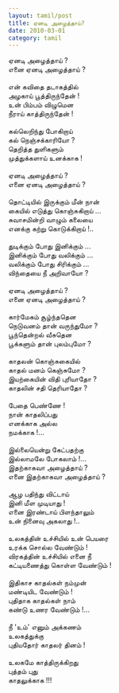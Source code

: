 ```yaml
---
layout: tamil/post
title: ஏனடி அழைத்தாய்?
date: 2010-03-01
category: tamil
---
```


ஏனடி அழைத்தாய் ?<br/>
எனை ஏனடி அழைத்தாய் ?<br/>
<br/>
என் கவிதை தடாகத்தில்<br/>
அழகாய் பூத்திருந்தேன் !<br/>
உன் பிம்பம் விழுமென<br/>
நீராய் காத்திருந்தேன் !<br/>
<br/>
கல்லெறிந்து போகிறாய்<br/>
கல் நெஞ்சக்காரியோ ?<br/>
தெறித்த துளிகளும்<br/>
முத்துக்களாய் உனக்காக !<br/>
<br/>
ஏனடி அழைத்தாய் ?<br/>
எனை ஏனடி அழைத்தாய் ?<br/>
<br/>
தொட்டியில் இருக்கும் மீன் நான்<br/>
கையில் எடுத்து கொஞ்சுகிறாய் ...<br/>
சுவாசமின்றி வாழும் கலையை<br/>
எனக்கு கற்று கொடுக்கிறாய் !..<br/>
<br/>
துடிக்கும் போது இனிக்கும் ...<br/>
இனிக்கும் போது வலிக்கும் ...<br/>
வலிக்கும் போது சிரிக்கும் ...<br/>
விந்தையை நீ அறிவாயோ ?<br/>
<br/>
ஏனடி அழைத்தாய் ?<br/>
எனை ஏனடி அழைத்தாய் ?<br/>
<br/>
கார்மேகம் சூழ்ந்ததென<br/>
நெடுவனம் தான் வருந்துமோ ?<br/>
பூந்தென்றல் வீசுதென<br/>
பூக்களும் தான் புலம்புமோ ?<br/>
<br/>
காதலன் கொஞ்சுகையில்<br/>
காதல் மனம் கெஞ்சுமோ ?<br/>
இயற்கையின் விதி புரியாதோ ?<br/>
காதலின் சதி தெரியாதோ ?<br/>
<br/>
பேதை பெண்ணே !<br/>
நான் காதலிப்பது<br/>
எனக்காக அல்ல<br/>
நமக்காக !...<br/>
<br/>
இல்லையென்று கேட்பதற்கு<br/>
இல்லாமலே போகலாம் !...<br/>
இதற்காகவா அழைத்தாய் ?<br/>
எனை இதற்காகவா அழைத்தாய் ?<br/>
<br/>
ஆழ பதிந்து விட்டாய்<br/>
இனி மீள முடியாது !<br/>
எனை இரண்டாய் பிளந்தாலும்<br/>
உன் நினைவு அகலாது !..<br/>
<br/>
உலகத்தின் உச்சியில் உன் பெயரை<br/>
உரக்க சொல்ல வேண்டும் !<br/>
விரகத்தின் உச்சியில் எனை நீ<br/>
கட்டியணைத்து கொள்ள வேண்டும் !<br/>
<br/>
இதிகாச காதல்கள் நம்முன்<br/>
மண்டியிட வேண்டும் !<br/>
புதிதாக காதல்கள் நாம்<br/>
கண்டு உணர வேண்டும் !...<br/>
<br/>
நீ 'உம்' எனும் அக்கணம்<br/>
உலகத்துக்கு<br/>
புதியதோர் காதலர் தினம் !<br/>
<br/>
உலகமே காத்திருக்கிறது<br/>
புத்தம் புது<br/>
காதலுக்காக !!!<br/>
<br/>
